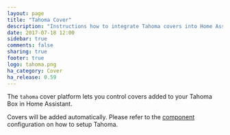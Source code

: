 ```yaml
---
layout: page
title: "Tahoma Cover"
description: "Instructions how to integrate Tahoma covers into Home Assistant."
date: 2017-07-18 12:00
sidebar: true
comments: false
sharing: true
footer: true
logo: tahoma.png
ha_category: Cover
ha_release: 0.59
---
```


The `tahoma` cover platform lets you control covers added to your Tahoma Box in Home Assistant.

Covers will be added automatically. Please refer to the [component](/components/tahoma/) configuration on how to setup Tahoma.
